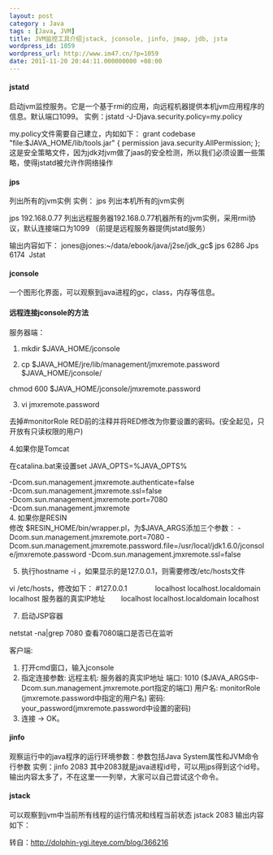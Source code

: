 ```yaml
---
layout: post
category : Java
tags : [Java, JVM]
title: JVM监控工具介绍jstack, jconsole, jinfo, jmap, jdb, jsta
wordpress_id: 1059
wordpress_url: http://www.im47.cn/?p=1059
date: 2011-11-20 20:44:11.000000000 +08:00
---
```

<h4>jstatd</h4>
启动jvm监控服务。它是一个基于rmi的应用，向远程机器提供本机jvm应用程序的信息。默认端口1099。
实例：jstatd -J-Djava.security.policy=my.policy

my.policy文件需要自己建立，内如如下：
grant codebase "file:$JAVA_HOME/lib/tools.jar" {
permission java.security.AllPermission;
};
这是安全策略文件，因为jdk对jvm做了jaas的安全检测，所以我们必须设置一些策略，使得jstatd被允许作网络操作
<h4>jps</h4>
列出所有的jvm实例
实例：
jps
列出本机所有的jvm实例

jps 192.168.0.77
列出远程服务器192.168.0.77机器所有的jvm实例，采用rmi协议，默认连接端口为1099
（前提是远程服务器提供jstatd服务）

输出内容如下：
jones@jones:~/data/ebook/java/j2se/jdk_gc$ jps
6286 Jps
6174  Jstat
<h4>jconsole</h4>
<strong></strong>一个图形化界面，可以观察到java进程的gc，class，内存等信息。
<h4>远程连接jconsole的方法</h4>
服务器端：

1. mkdir $JAVA_HOME/jconsole

2. cp $JAVA_HOME/jre/lib/management/jmxremote.password $JAVA_HOME/jconsole/

chmod 600 $JAVA_HOME/jconsole/jmxremote.password

3. vi jmxremote.password

去掉#monitorRole RED前的注释并将RED修改为你要设置的密码。(安全起见，只开放有只读权限的用户)

4.如果你是Tomcat

在catalina.bat来设置set JAVA_OPTS=%JAVA_OPTS%
<div>-Dcom.sun.management.jmxremote.authenticate=false</div>
<div>-Dcom.sun.management.jmxremote.ssl=false</div>
<div>-Dcom.sun.management.jmxremote.port=7080</div>
<div>-Dcom.sun.management.jmxremote</div>
<div>4. 如果你是RESIN</div>
修改 $RESIN_HOME/bin/wrapper.pl，为$JAVA_ARGS添加三个参数：
-Dcom.sun.management.jmxremote.port=7080
-Dcom.sun.management.jmxremote.password.file=/usr/local/jdk1.6.0/jconsole/jmxremote.password
-Dcom.sun.management.jmxremote.ssl=false

5. 执行hostname -i ，如果显示的是127.0.0.1，则需要修改/etc/hosts文件

vi /etc/hosts，修改如下：
#127.0.0.1              localhost localhost.localdomain localhost
服务器的真实IP地址        localhost localhost.localdomain localhost

7. 启动JSP容器

netstat -na|grep 7080 查看7080端口是否已在监听

客户端:
1. 打开cmd窗口，输入jconsole
2. 指定连接参数:
远程主机: 服务器的真实IP地址
端口: 1010 ($JAVA_ARGS中-Dcom.sun.management.jmxremote.port指定的端口)
用户名: monitorRole (jmxremote.password中指定的用户名)
密码: your_password(jmxremote.password中设置的密码)
3. 连接 -&gt; OK。
<h4>jinfo</h4>
观察运行中的java程序的运行环境参数：参数包括Java System属性和JVM命令行参数
实例：jinfo 2083
其中2083就是java进程id号，可以用jps得到这个id号。
输出内容太多了，不在这里一一列举，大家可以自己尝试这个命令。
<h4>jstack</h4>
可以观察到jvm中当前所有线程的运行情况和线程当前状态
jstack 2083
输出内容如下：

转自：<a href="http://dolphin-ygj.iteye.com/blog/366216">http://dolphin-ygj.iteye.com/blog/366216</a>
